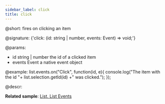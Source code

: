 ```yaml
---
sidebar_label: click
title: click
---          
```


@short: fires on clicking an item

@signature: {'click: (id: string | number, events: Event) => void;'}

@params:
- id		string | number			the id of a clicked item
- events	Event					a native event object


@example:
list.events.on("Click", function(id, e){
    console.log("The item with the id "+ list.selection.getId(id) +" was clicked.");
});



@descr:

**Related sample**: [List. List Events](https://snippet.dhtmlx.com/iwt1yd61)

